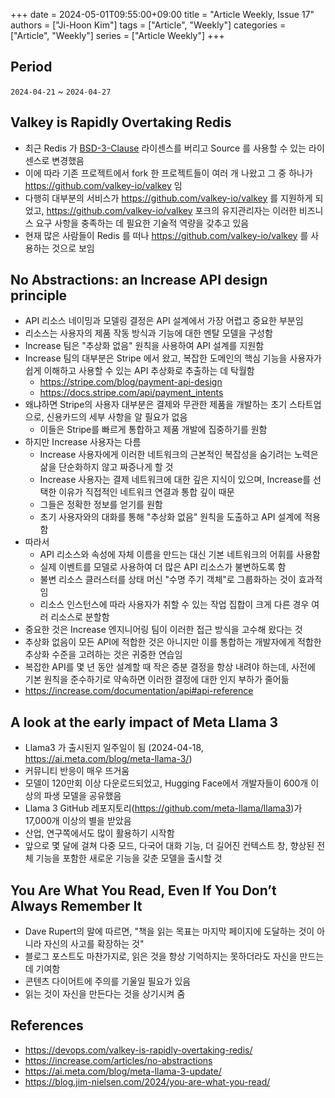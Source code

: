 +++ 
date = 2024-05-01T09:55:00+09:00
title = "Article Weekly, Issue 17"
authors = ["Ji-Hoon Kim"]
tags = ["Article", "Weekly"]
categories = ["Article", "Weekly"]
series = ["Article Weekly"]
+++

## Period

`2024-04-21` ~ `2024-04-27`

## Valkey is Rapidly Overtaking Redis

- 최근 Redis 가 [BSD-3-Clause](https://opensource.org/license/bsd-3-clause) 라이센스를 버리고 Source 를 사용할 수 있는 라이센스로 변경했음
- 이에 따라 기존 프로젝트에서 fork 한 프로젝트들이 여러 개 나왔고 그 중 하나가 https://github.com/valkey-io/valkey 임
- 다행히 대부분의 서비스가 https://github.com/valkey-io/valkey 를 지원하게 되었고, https://github.com/valkey-io/valkey 포크의 유지관리자는 이러한 비즈니스 요구 사항을 충족하는 데 필요한 기술적 역량을 갖추고 있음
- 현재 많은 사람들이 Redis 를 떠나 https://github.com/valkey-io/valkey 를 사용하는 것으로 보임

## No Abstractions: an Increase API design principle

- API 리소스 네이밍과 모델링 결정은 API 설계에서 가장 어렵고 중요한 부분임
- 리소스는 사용자의 제품 작동 방식과 기능에 대한 멘탈 모델을 구성함
- Increase 팀은 "추상화 없음" 원칙을 사용하여 API 설계를 지원함
- Increase 팀의 대부분은 Stripe 에서 왔고, 복잡한 도메인의 핵심 기능을 사용자가 쉽게 이해하고 사용할 수 있는 API 추상화로 추출하는 데 탁월함
  - https://stripe.com/blog/payment-api-design
  - https://docs.stripe.com/api/payment_intents
- 왜냐하면 Stripe의 사용자 대부분은 결제와 무관한 제품을 개발하는 초기 스타트업으로, 신용카드의 세부 사항을 알 필요가 없음
  - 이들은 Stripe를 빠르게 통합하고 제품 개발에 집중하기를 원함
- 하지만 Increase 사용자는 다름
  - Increase 사용자에게 이러한 네트워크의 근본적인 복잡성을 숨기려는 노력은 삶을 단순화하지 않고 짜증나게 할 것
  - Increase 사용자는 결제 네트워크에 대한 깊은 지식이 있으며, Increase를 선택한 이유가 직접적인 네트워크 연결과 통합 깊이 때문
  - 그들은 정확한 정보를 얻기를 원함
  - 초기 사용자와의 대화를 통해 "추상화 없음" 원칙을 도출하고 API 설계에 적용함
- 따라서
  - API 리소스와 속성에 자체 이름을 만드는 대신 기본 네트워크의 어휘를 사용함
  - 실제 이벤트를 모델로 사용하여 더 많은 API 리소스가 불변하도록 함
  - 불변 리소스 클러스터를 상태 머신 "수명 주기 객체"로 그룹화하는 것이 효과적임
  - 리소스 인스턴스에 따라 사용자가 취할 수 있는 작업 집합이 크게 다른 경우 여러 리소스로 분할함
- 중요한 것은 Increase 엔지니어링 팀이 이러한 접근 방식을 고수해 왔다는 것
- 추상화 없음이 모든 API에 적합한 것은 아니지만 이를 통합하는 개발자에게 적합한 추상화 수준을 고려하는 것은 귀중한 연습임
- 복잡한 API를 몇 년 동안 설계할 때 작은 증분 결정을 항상 내려야 하는데, 사전에 기본 원칙을 준수하기로 약속하면 이러한 결정에 대한 인지 부하가 줄어듦
- https://increase.com/documentation/api#api-reference

## A look at the early impact of Meta Llama 3

- Llama3 가 출시된지 일주일이 됨 (2024-04-18, https://ai.meta.com/blog/meta-llama-3/)
- 커뮤니티 반응이 매우 뜨거움
- 모델이 120만회 이상 다운로드되었고, Hugging Face에서 개발자들이 600개 이상의 파생 모델을 공유했음
- Llama 3 GitHub 레포지토리(https://github.com/meta-llama/llama3)가 17,000개 이상의 별을 받았음
- 산업, 연구쪽에서도 많이 활용하기 시작함
- 앞으로 몇 달에 걸쳐 다중 모드, 다국어 대화 기능, 더 길어진 컨텍스트 창, 향상된 전체 기능을 포함한 새로운 기능을 갖춘 모델을 출시할 것

## You Are What You Read, Even If You Don’t Always Remember It

- Dave Rupert의 말에 따르면, "책을 읽는 목표는 마지막 페이지에 도달하는 것이 아니라 자신의 사고를 확장하는 것"
- 블로그 포스트도 마찬가지로, 읽은 것을 항상 기억하지는 못하더라도 자신을 만드는 데 기여함
- 콘텐츠 다이어트에 주의를 기울일 필요가 있음
- 읽는 것이 자신을 만든다는 것을 상기시켜 줌

## References

- https://devops.com/valkey-is-rapidly-overtaking-redis/
- https://increase.com/articles/no-abstractions
- https://ai.meta.com/blog/meta-llama-3-update/
- https://blog.jim-nielsen.com/2024/you-are-what-you-read/
